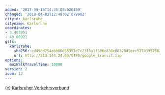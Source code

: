```yaml
---
added: '2017-09-15T14:36:08.626159'
changed: '2018-04-03T12:48:02.079902'
cityid: karlsruhe
cityname: Karlsruhe
coordinates:
- 8.403951
- 49.00921
gtfs:
  karlsruhe:
    sha256: ed498d254abb86036351e7c2315a1f506e838c0832849eec52703957582047cc
    url: http://213.144.24.66/GTFS/google_transit.zip
options:
  maxWalkTravelTime: 10800
version: 2
zoom: 12
---
```


(c) [Karlsruher Verkehrsverbund](https://www.kvv.de/fahrplanauskunft/fahrplanauskunft-efa/opendata.html)

